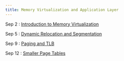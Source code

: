 ```yaml
---
title: Memory Virtualization and Application Layer
---
```


Sep 2
: [Introduction to Memory Virtualization](#)

Sep 5
: [Dynamic Relocation and Segmentation](#)

Sep 9
: [Paging and TLB](#)

Sep 12
: [Smaller Page Tables](#)
